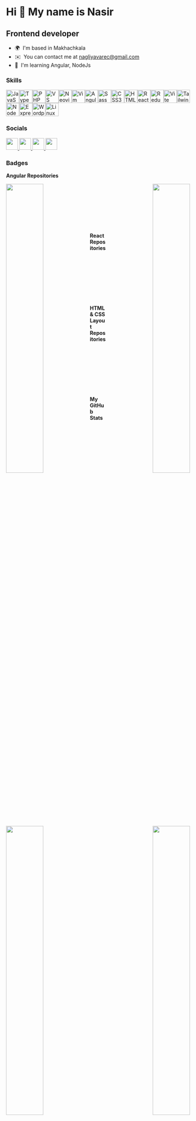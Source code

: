Hi 👋 My name is Nasir
======================

Frontend developer
------------------

* 🌍  I'm based in Makhachkala
* ✉️  You can contact me at [nagliyavarec@gmail.com](mailto:nagliyavarec@gmail.com)
* 🧠  I'm learning Angular, NodeJs

### Skills


<p align="left">
<a href="https://developer.mozilla.org/en-US/docs/Web/JavaScript" target="_blank" rel="noreferrer"><img src="https://raw.githubusercontent.com/danielcranney/readme-generator/main/public/icons/skills/javascript-colored.svg" width="36" height="36" alt="JavaScript" /></a><a href="https://www.typescriptlang.org/" target="_blank" rel="noreferrer"><img src="https://raw.githubusercontent.com/danielcranney/readme-generator/main/public/icons/skills/typescript-colored.svg" width="36" height="36" alt="TypeScript" /></a><a href="https://www.php.net/" target="_blank" rel="noreferrer"><img src="https://raw.githubusercontent.com/danielcranney/readme-generator/main/public/icons/skills/php-colored.svg" width="36" height="36" alt="PHP" /></a><a href="https://code.visualstudio.com/" target="_blank" rel="noreferrer"><img src="https://raw.githubusercontent.com/danielcranney/readme-generator/main/public/icons/skills/visualstudiocode.svg" width="36" height="36" alt="VS Code" /></a><a href="https://neovim.io/" target="_blank" rel="noreferrer"><img src="https://raw.githubusercontent.com/danielcranney/readme-generator/main/public/icons/skills/neovim.svg" width="36" height="36" alt="Neovim" /></a><a href="https://www.vim.org/" target="_blank" rel="noreferrer"><img src="https://raw.githubusercontent.com/danielcranney/readme-generator/main/public/icons/skills/vim.svg" width="36" height="36" alt="Vim" /></a><a href="https://angular.io/" target="_blank" rel="noreferrer"><img src="https://raw.githubusercontent.com/danielcranney/readme-generator/main/public/icons/skills/angularjs-colored.svg" width="36" height="36" alt="Angular" /></a><a href="https://sass-lang.com/" target="_blank" rel="noreferrer"><img src="https://raw.githubusercontent.com/danielcranney/readme-generator/main/public/icons/skills/sass-colored.svg" width="36" height="36" alt="Sass" /></a><a href="https://www.w3.org/TR/CSS/#css" target="_blank" rel="noreferrer"><img src="https://raw.githubusercontent.com/danielcranney/readme-generator/main/public/icons/skills/css3-colored.svg" width="36" height="36" alt="CSS3" /></a><a href="https://developer.mozilla.org/en-US/docs/Glossary/HTML5" target="_blank" rel="noreferrer"><img src="https://raw.githubusercontent.com/danielcranney/readme-generator/main/public/icons/skills/html5-colored.svg" width="36" height="36" alt="HTML5" /></a><a href="https://reactjs.org/" target="_blank" rel="noreferrer"><img src="https://raw.githubusercontent.com/danielcranney/readme-generator/main/public/icons/skills/react-colored.svg" width="36" height="36" alt="React" /></a><a href="https://redux.js.org/" target="_blank" rel="noreferrer"><img src="https://raw.githubusercontent.com/danielcranney/readme-generator/main/public/icons/skills/redux-colored.svg" width="36" height="36" alt="Redux" /></a><a href="https://vitejs.dev/" target="_blank" rel="noreferrer"><img src="https://raw.githubusercontent.com/danielcranney/readme-generator/main/public/icons/skills/vite-colored.svg" width="36" height="36" alt="Vite" /></a><a href="https://tailwindcss.com/" target="_blank" rel="noreferrer"><img src="https://raw.githubusercontent.com/danielcranney/readme-generator/main/public/icons/skills/tailwindcss-colored.svg" width="36" height="36" alt="TailwindCSS" /></a><a href="https://nodejs.org/en/" target="_blank" rel="noreferrer"><img src="https://raw.githubusercontent.com/danielcranney/readme-generator/main/public/icons/skills/nodejs-colored.svg" width="36" height="36" alt="NodeJS" /></a><a href="https://expressjs.com/" target="_blank" rel="noreferrer"><img src="https://raw.githubusercontent.com/danielcranney/readme-generator/main/public/icons/skills/express-colored.svg" width="36" height="36" alt="Express" /></a><a href="https://wordpress.com" target="_blank" rel="noreferrer"><img src="https://raw.githubusercontent.com/danielcranney/readme-generator/main/public/icons/skills/wordpress-colored.svg" width="36" height="36" alt="Wordpress" /></a><a href="https://www.linux.org" target="_blank" rel="noreferrer"><img src="https://raw.githubusercontent.com/danielcranney/readme-generator/main/public/icons/skills/linux-colored.svg" width="36" height="36" alt="Linux" /></a>
</p>


### Socials

<p align="left"> <a href="https://discord.com/users/nweb" target="_blank" rel="noreferrer"> <picture> <source media="(prefers-color-scheme: dark)" srcset="https://raw.githubusercontent.com/danielcranney/readme-generator/main/public/icons/socials/discord-dark.svg" /> <source media="(prefers-color-scheme: light)" srcset="https://raw.githubusercontent.com/danielcranney/readme-generator/main/public/icons/socials/discord.svg" /> <img src="https://raw.githubusercontent.com/danielcranney/readme-generator/main/public/icons/socials/discord.svg" width="32" height="32" /> </picture> </a> <a href="https://www.github.com/kais-blkc" target="_blank" rel="noreferrer"> <picture> <source media="(prefers-color-scheme: dark)" srcset="https://raw.githubusercontent.com/danielcranney/readme-generator/main/public/icons/socials/github-dark.svg" /> <source media="(prefers-color-scheme: light)" srcset="https://raw.githubusercontent.com/danielcranney/readme-generator/main/public/icons/socials/github.svg" /> <img src="https://raw.githubusercontent.com/danielcranney/readme-generator/main/public/icons/socials/github.svg" width="32" height="32" /> </picture> </a> <a href="http://www.instagram.com/nasir.web" target="_blank" rel="noreferrer"> <picture> <source media="(prefers-color-scheme: dark)" srcset="https://raw.githubusercontent.com/danielcranney/readme-generator/main/public/icons/socials/instagram-dark.svg" /> <source media="(prefers-color-scheme: light)" srcset="https://raw.githubusercontent.com/danielcranney/readme-generator/main/public/icons/socials/instagram.svg" /> <img src="https://raw.githubusercontent.com/danielcranney/readme-generator/main/public/icons/socials/instagram.svg" width="32" height="32" /> </picture> </a> <a href="https://www.linkedin.com/in/nasir-saifulaev-87bb97214" target="_blank" rel="noreferrer"> <picture> <source media="(prefers-color-scheme: dark)" srcset="https://raw.githubusercontent.com/danielcranney/readme-generator/main/public/icons/socials/linkedin-dark.svg" /> <source media="(prefers-color-scheme: light)" srcset="https://raw.githubusercontent.com/danielcranney/readme-generator/main/public/icons/socials/linkedin.svg" /> <img src="https://raw.githubusercontent.com/danielcranney/readme-generator/main/public/icons/socials/linkedin.svg" width="32" height="32" /> </picture> </a></p>

### Badges
<b>Angular Repositories</b>

<div width="100%" align="center">
  <a href="https://github.com/kais-blkc/effective_mobile_test" align="left">
    <img align="left" width="45%" src="https://github-readme-stats.vercel.app/api/pin/?username=kais-blkc&repo=effective_mobile_test&title_color=c4473a&text_color=c4473a&icon_color=c4473a&bg_color=ffffff25&hide_border=true&locale=en" />
  </a>
  <a href="https://github.com/kais-blkc/nakiki_maps" align="right">
    <img align="right" width="45%" src="https://github-readme-stats.vercel.app/api/pin/?username=kais-blkc&repo=nakiki_maps&title_color=c4473a&text_color=c4473a&icon_color=c4473a&bg_color=ffffff25&hide_border=true&locale=en" />
  </a>
</div>

<div width="100%" align="center">
  <a href="https://github.com/kais-blkc/effective_mobile_test" align="left">
    <img align="left" width="45%" src="https://github-readme-stats.vercel.app/api/pin/?username=kais-blkc&repo=effective_mobile_test&title_color=c4473a&text_color=c4473a&icon_color=c4473a&bg_color=ffffff25&hide_border=true&locale=en" />
  </a>
  <a href="https://github.com/kais-blkc/nakiki_maps" align="right">
    <img align="right" width="45%" src="https://github-readme-stats.vercel.app/api/pin/?username=kais-blkc&repo=nakiki_maps&title_color=c4473a&text_color=c4473a&icon_color=c4473a&bg_color=ffffff25&hide_border=true&locale=en" />
  </a>
</div>
<br /><br /><br /><br /><br /><br /><br />

<b>React Repositories</b>

<div width="100%" align="center">
  <a href="https://github.com/kais-blkc/jwi" align="left">
    <img align="left" width="45%" src="https://github-readme-stats.vercel.app/api/pin/?username=kais-blkc&repo=jwi&title_color=0891b2&text_color=0891b2&icon_color=0891b2&bg_color=ffffff25&hide_border=true&locale=en" />
  </a>
  <a href="https://github.com/kais-blkc/react_todo_app" align="left">
    <img align="left" width="45%" src="https://github-readme-stats.vercel.app/api/pin/?username=kais-blkc&repo=react_todo_app&title_color=0891b2&text_color=0891b2&icon_color=0891b2&bg_color=ffffff25&hide_border=true&locale=en" />
  </a>
</div>
<br /><br /><br /><br /><br /><br /><br />

<b>HTML & CSS Layout Repositories</b>

<div width="100%" align="center">
  <a href="https://github.com/kais-blkc/practice" align="left">
    <img align="left" width="45%" src="https://github-readme-stats.vercel.app/api/pin/?username=kais-blkc&repo=practice&title_color=e3b341&text_color=e3b341&icon_color=e3b341&bg_color=ffffff25&hide_border=true&locale=en" />
  </a>
</div>
<br /><br /><br /><br /><br /><br /><br />


<b>My GitHub Stats</b>

<a href="http://www.github.com/kais-blkc"><img src="https://github-readme-stats.vercel.app/api?username=kais-blkc&show_icons=true&hide=&count_private=true&title_color=0891b2&text_color=0891b2&icon_color=0891b2&bg_color=ffffff25&hide_border=true&show_icons=true" alt="kais-blkc's GitHub stats" /></a>

<a href="https://github.com/kais-blkc" align="left"><img src="https://github-readme-stats.vercel.app/api/top-langs/?username=kais-blkc&langs_count=10&title_color=0891b2&text_color=0891b2&icon_color=0891b2&bg_color=ffffff25&hide_border=true&locale=en&custom_title=Top%20%Languages" alt="Top Languages" /></a>

